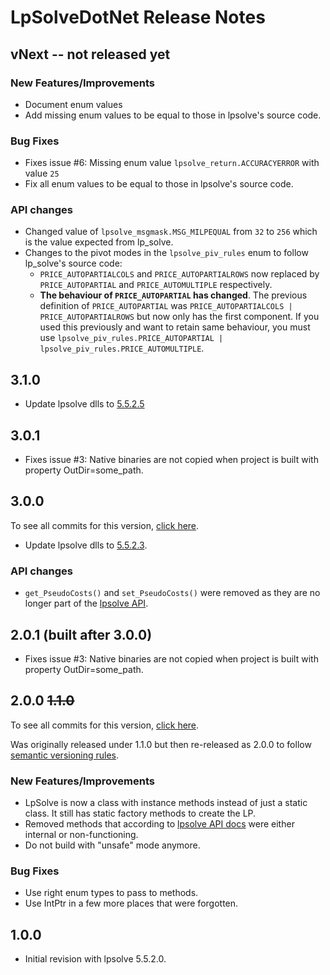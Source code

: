 # LpSolveDotNet Release Notes

## vNext -- not released yet

### New Features/Improvements
* Document enum values
* Add missing enum values to be equal to those in lpsolve's source code.

### Bug Fixes
* Fixes issue #6: Missing enum value `lpsolve_return.ACCURACYERROR` with value `25`
* Fix all enum values to be equal to those in lpsolve's source code.

### API changes
* Changed value of `lpsolve_msgmask.MSG_MILPEQUAL` from `32` to `256` which is the value expected from lp_solve.
* Changes to the pivot modes in the `lpsolve_piv_rules` enum to follow lp_solve's source code:
  * `PRICE_AUTOPARTIALCOLS` and `PRICE_AUTOPARTIALROWS` now replaced by `PRICE_AUTOPARTIAL` and  `PRICE_AUTOMULTIPLE` respectively.
  * **The behaviour of `PRICE_AUTOPARTIAL` has changed**. The previous definition of `PRICE_AUTOPARTIAL` was `PRICE_AUTOPARTIALCOLS | PRICE_AUTOPARTIALROWS` but now only has the first component.  If you used this previously and want to retain same behaviour, you must use `lpsolve_piv_rules.PRICE_AUTOPARTIAL | lpsolve_piv_rules.PRICE_AUTOMULTIPLE`.

## 3.1.0

* Update lpsolve dlls to [5.5.2.5](http://lp-solve.2324885.n4.nabble.com/lpsolve-version-5-5-2-5-released-td10331.html)

## 3.0.1

* Fixes issue #3: Native binaries are not copied when project is built with property OutDir=some_path.

## 3.0.0

To see all commits for this version, [click here](https://github.com/MarcelGosselin/LpSolveDotNet/compare/v2.0.0...v3.0.0).

* Update lpsolve dlls to [5.5.2.3](http://lp-solve.2324885.n4.nabble.com/lpsolve-5-5-2-3-released-tt10210.html).

### API changes

* `get_PseudoCosts()` and `set_PseudoCosts()`  were removed as they are no longer part of the [lpsolve API](http://lpsolve.sourceforge.net/5.5/).

## 2.0.1 (built after 3.0.0)

* Fixes issue #3: Native binaries are not copied when project is built with property OutDir=some_path.

##  2.0.0 ~~1.1.0~~

To see all commits for this version, [click here](https://github.com/MarcelGosselin/LpSolveDotNet/compare/v1.0.0...v2.0.0).

Was originally released under 1.1.0 but then re-released as 2.0.0 to follow [semantic versioning rules](http://semver.org/).

### New Features/Improvements

* LpSolve is now a class with instance methods instead of just a static class. It still has static factory methods to create the LP.
* Removed methods that according to [lpsolve API docs](http://lpsolve.sourceforge.net/5.5/) were either internal or non-functioning.
* Do not build with "unsafe" mode anymore.

### Bug Fixes

* Use right enum types to pass to methods.
* Use IntPtr in a few more places that were forgotten.

## 1.0.0

* Initial revision with lpsolve 5.5.2.0.